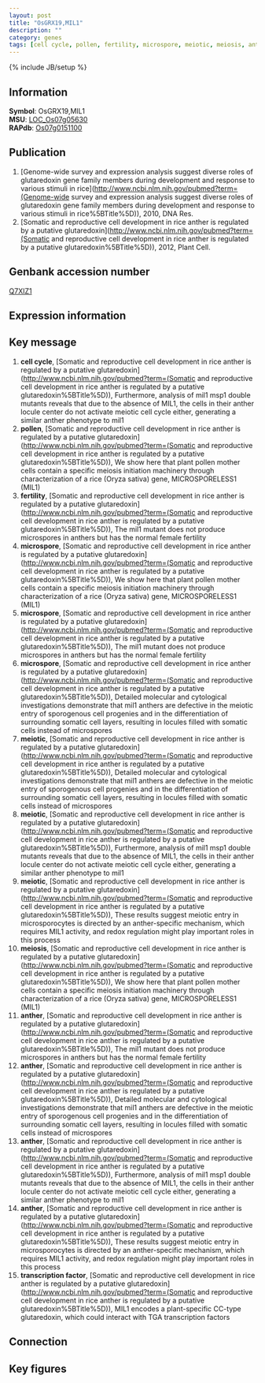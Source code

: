 ```yaml
---
layout: post
title: "OsGRX19,MIL1"
description: ""
category: genes
tags: [cell cycle, pollen, fertility, microspore, meiotic, meiosis, anther, transcription factor, Gene]
---
```

{% include JB/setup %}

## Information
__Symbol__: OsGRX19,MIL1  
__MSU__: [LOC_Os07g05630](http://rice.plantbiology.msu.edu/cgi-bin/ORF_infopage.cgi?orf=LOC_Os07g05630)  
__RAPdb__: [Os07g0151100](http://rapdb.dna.affrc.go.jp/viewer/gbrowse_details/irgsp1?name=Os07g0151100)  

## Publication
1. [Genome-wide survey and expression analysis suggest diverse roles of glutaredoxin gene family members during development and response to various stimuli in rice](http://www.ncbi.nlm.nih.gov/pubmed?term=(Genome-wide survey and expression analysis suggest diverse roles of glutaredoxin gene family members during development and response to various stimuli in rice%5BTitle%5D)), 2010, DNA Res.
2. [Somatic and reproductive cell development in rice anther is regulated by a putative glutaredoxin](http://www.ncbi.nlm.nih.gov/pubmed?term=(Somatic and reproductive cell development in rice anther is regulated by a putative glutaredoxin%5BTitle%5D)), 2012, Plant Cell.

## Genbank accession number
[Q7XIZ1](http://www.ncbi.nlm.nih.gov/nuccore/Q7XIZ1)

## Expression information

## Key message
1. __cell cycle__, [Somatic and reproductive cell development in rice anther is regulated by a putative glutaredoxin](http://www.ncbi.nlm.nih.gov/pubmed?term=(Somatic and reproductive cell development in rice anther is regulated by a putative glutaredoxin%5BTitle%5D)),  Furthermore, analysis of mil1 msp1 double mutants reveals that due to the absence of MIL1, the cells in their anther locule center do not activate meiotic cell cycle either, generating a similar anther phenotype to mil1
2. __pollen__, [Somatic and reproductive cell development in rice anther is regulated by a putative glutaredoxin](http://www.ncbi.nlm.nih.gov/pubmed?term=(Somatic and reproductive cell development in rice anther is regulated by a putative glutaredoxin%5BTitle%5D)),  We show here that plant pollen mother cells contain a specific meiosis initiation machinery through characterization of a rice (Oryza sativa) gene, MICROSPORELESS1 (MIL1)
3. __fertility__, [Somatic and reproductive cell development in rice anther is regulated by a putative glutaredoxin](http://www.ncbi.nlm.nih.gov/pubmed?term=(Somatic and reproductive cell development in rice anther is regulated by a putative glutaredoxin%5BTitle%5D)),  The mil1 mutant does not produce microspores in anthers but has the normal female fertility
4. __microspore__, [Somatic and reproductive cell development in rice anther is regulated by a putative glutaredoxin](http://www.ncbi.nlm.nih.gov/pubmed?term=(Somatic and reproductive cell development in rice anther is regulated by a putative glutaredoxin%5BTitle%5D)),  We show here that plant pollen mother cells contain a specific meiosis initiation machinery through characterization of a rice (Oryza sativa) gene, MICROSPORELESS1 (MIL1)
5. __microspore__, [Somatic and reproductive cell development in rice anther is regulated by a putative glutaredoxin](http://www.ncbi.nlm.nih.gov/pubmed?term=(Somatic and reproductive cell development in rice anther is regulated by a putative glutaredoxin%5BTitle%5D)),  The mil1 mutant does not produce microspores in anthers but has the normal female fertility
6. __microspore__, [Somatic and reproductive cell development in rice anther is regulated by a putative glutaredoxin](http://www.ncbi.nlm.nih.gov/pubmed?term=(Somatic and reproductive cell development in rice anther is regulated by a putative glutaredoxin%5BTitle%5D)),  Detailed molecular and cytological investigations demonstrate that mil1 anthers are defective in the meiotic entry of sporogenous cell progenies and in the differentiation of surrounding somatic cell layers, resulting in locules filled with somatic cells instead of microspores
7. __meiotic__, [Somatic and reproductive cell development in rice anther is regulated by a putative glutaredoxin](http://www.ncbi.nlm.nih.gov/pubmed?term=(Somatic and reproductive cell development in rice anther is regulated by a putative glutaredoxin%5BTitle%5D)),  Detailed molecular and cytological investigations demonstrate that mil1 anthers are defective in the meiotic entry of sporogenous cell progenies and in the differentiation of surrounding somatic cell layers, resulting in locules filled with somatic cells instead of microspores
8. __meiotic__, [Somatic and reproductive cell development in rice anther is regulated by a putative glutaredoxin](http://www.ncbi.nlm.nih.gov/pubmed?term=(Somatic and reproductive cell development in rice anther is regulated by a putative glutaredoxin%5BTitle%5D)),  Furthermore, analysis of mil1 msp1 double mutants reveals that due to the absence of MIL1, the cells in their anther locule center do not activate meiotic cell cycle either, generating a similar anther phenotype to mil1
9. __meiotic__, [Somatic and reproductive cell development in rice anther is regulated by a putative glutaredoxin](http://www.ncbi.nlm.nih.gov/pubmed?term=(Somatic and reproductive cell development in rice anther is regulated by a putative glutaredoxin%5BTitle%5D)),  These results suggest meiotic entry in microsporocytes is directed by an anther-specific mechanism, which requires MIL1 activity, and redox regulation might play important roles in this process
10. __meiosis__, [Somatic and reproductive cell development in rice anther is regulated by a putative glutaredoxin](http://www.ncbi.nlm.nih.gov/pubmed?term=(Somatic and reproductive cell development in rice anther is regulated by a putative glutaredoxin%5BTitle%5D)),  We show here that plant pollen mother cells contain a specific meiosis initiation machinery through characterization of a rice (Oryza sativa) gene, MICROSPORELESS1 (MIL1)
11. __anther__, [Somatic and reproductive cell development in rice anther is regulated by a putative glutaredoxin](http://www.ncbi.nlm.nih.gov/pubmed?term=(Somatic and reproductive cell development in rice anther is regulated by a putative glutaredoxin%5BTitle%5D)),  The mil1 mutant does not produce microspores in anthers but has the normal female fertility
12. __anther__, [Somatic and reproductive cell development in rice anther is regulated by a putative glutaredoxin](http://www.ncbi.nlm.nih.gov/pubmed?term=(Somatic and reproductive cell development in rice anther is regulated by a putative glutaredoxin%5BTitle%5D)),  Detailed molecular and cytological investigations demonstrate that mil1 anthers are defective in the meiotic entry of sporogenous cell progenies and in the differentiation of surrounding somatic cell layers, resulting in locules filled with somatic cells instead of microspores
13. __anther__, [Somatic and reproductive cell development in rice anther is regulated by a putative glutaredoxin](http://www.ncbi.nlm.nih.gov/pubmed?term=(Somatic and reproductive cell development in rice anther is regulated by a putative glutaredoxin%5BTitle%5D)),  Furthermore, analysis of mil1 msp1 double mutants reveals that due to the absence of MIL1, the cells in their anther locule center do not activate meiotic cell cycle either, generating a similar anther phenotype to mil1
14. __anther__, [Somatic and reproductive cell development in rice anther is regulated by a putative glutaredoxin](http://www.ncbi.nlm.nih.gov/pubmed?term=(Somatic and reproductive cell development in rice anther is regulated by a putative glutaredoxin%5BTitle%5D)),  These results suggest meiotic entry in microsporocytes is directed by an anther-specific mechanism, which requires MIL1 activity, and redox regulation might play important roles in this process
15. __transcription factor__, [Somatic and reproductive cell development in rice anther is regulated by a putative glutaredoxin](http://www.ncbi.nlm.nih.gov/pubmed?term=(Somatic and reproductive cell development in rice anther is regulated by a putative glutaredoxin%5BTitle%5D)),  MIL1 encodes a plant-specific CC-type glutaredoxin, which could interact with TGA transcription factors

## Connection

## Key figures



